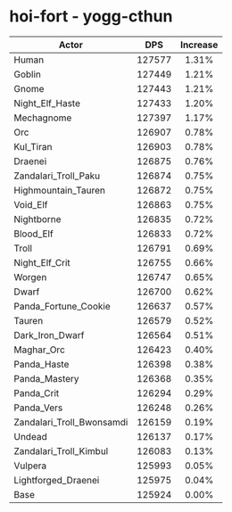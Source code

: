 # hoi-fort - yogg-cthun
| Actor | DPS | Increase |
|---|:---:|:---:|
|Human|127577|1.31%|
|Goblin|127449|1.21%|
|Gnome|127443|1.21%|
|Night_Elf_Haste|127433|1.20%|
|Mechagnome|127397|1.17%|
|Orc|126907|0.78%|
|Kul_Tiran|126903|0.78%|
|Draenei|126875|0.76%|
|Zandalari_Troll_Paku|126874|0.75%|
|Highmountain_Tauren|126872|0.75%|
|Void_Elf|126863|0.75%|
|Nightborne|126835|0.72%|
|Blood_Elf|126833|0.72%|
|Troll|126791|0.69%|
|Night_Elf_Crit|126755|0.66%|
|Worgen|126747|0.65%|
|Dwarf|126700|0.62%|
|Panda_Fortune_Cookie|126637|0.57%|
|Tauren|126579|0.52%|
|Dark_Iron_Dwarf|126564|0.51%|
|Maghar_Orc|126423|0.40%|
|Panda_Haste|126398|0.38%|
|Panda_Mastery|126368|0.35%|
|Panda_Crit|126294|0.29%|
|Panda_Vers|126248|0.26%|
|Zandalari_Troll_Bwonsamdi|126159|0.19%|
|Undead|126137|0.17%|
|Zandalari_Troll_Kimbul|126083|0.13%|
|Vulpera|125993|0.05%|
|Lightforged_Draenei|125975|0.04%|
|Base|125924|0.00%|
